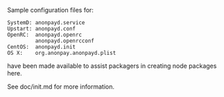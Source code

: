 Sample configuration files for:
```
SystemD: anonpayd.service
Upstart: anonpayd.conf
OpenRC:  anonpayd.openrc
         anonpayd.openrcconf
CentOS:  anonpayd.init
OS X:    org.anonpay.anonpayd.plist
```
have been made available to assist packagers in creating node packages here.

See doc/init.md for more information.
